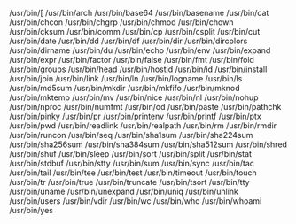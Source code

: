 /usr/bin/[
/usr/bin/arch
/usr/bin/base64
/usr/bin/basename
/usr/bin/cat
/usr/bin/chcon
/usr/bin/chgrp
/usr/bin/chmod
/usr/bin/chown
/usr/bin/cksum
/usr/bin/comm
/usr/bin/cp
/usr/bin/csplit
/usr/bin/cut
/usr/bin/date
/usr/bin/dd
/usr/bin/df
/usr/bin/dir
/usr/bin/dircolors
/usr/bin/dirname
/usr/bin/du
/usr/bin/echo
/usr/bin/env
/usr/bin/expand
/usr/bin/expr
/usr/bin/factor
/usr/bin/false
/usr/bin/fmt
/usr/bin/fold
/usr/bin/groups
/usr/bin/head
/usr/bin/hostid
/usr/bin/id
/usr/bin/install
/usr/bin/join
/usr/bin/link
/usr/bin/ln
/usr/bin/logname
/usr/bin/ls
/usr/bin/md5sum
/usr/bin/mkdir
/usr/bin/mkfifo
/usr/bin/mknod
/usr/bin/mktemp
/usr/bin/mv
/usr/bin/nice
/usr/bin/nl
/usr/bin/nohup
/usr/bin/nproc
/usr/bin/numfmt
/usr/bin/od
/usr/bin/paste
/usr/bin/pathchk
/usr/bin/pinky
/usr/bin/pr
/usr/bin/printenv
/usr/bin/printf
/usr/bin/ptx
/usr/bin/pwd
/usr/bin/readlink
/usr/bin/realpath
/usr/bin/rm
/usr/bin/rmdir
/usr/bin/runcon
/usr/bin/seq
/usr/bin/sha1sum
/usr/bin/sha224sum
/usr/bin/sha256sum
/usr/bin/sha384sum
/usr/bin/sha512sum
/usr/bin/shred
/usr/bin/shuf
/usr/bin/sleep
/usr/bin/sort
/usr/bin/split
/usr/bin/stat
/usr/bin/stdbuf
/usr/bin/stty
/usr/bin/sum
/usr/bin/sync
/usr/bin/tac
/usr/bin/tail
/usr/bin/tee
/usr/bin/test
/usr/bin/timeout
/usr/bin/touch
/usr/bin/tr
/usr/bin/true
/usr/bin/truncate
/usr/bin/tsort
/usr/bin/tty
/usr/bin/uname
/usr/bin/unexpand
/usr/bin/uniq
/usr/bin/unlink
/usr/bin/users
/usr/bin/vdir
/usr/bin/wc
/usr/bin/who
/usr/bin/whoami
/usr/bin/yes
